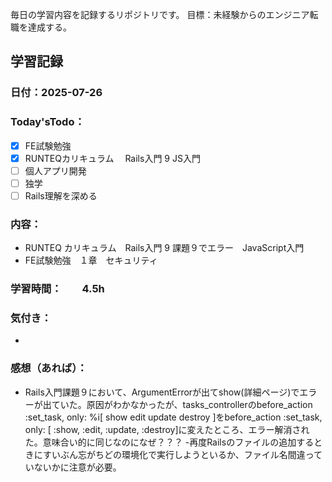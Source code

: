 毎日の学習内容を記録するリポジトリです。
目標：未経験からのエンジニア転職を達成する。

## 学習記録
### 日付：2025-07-26
### Today'sTodo：
- [X] FE試験勉強　 
- [X] RUNTEQカリキュラム　 Rails入門 9 JS入門  
- [ ] 個人アプリ開発 
- [ ] 独学 
- [ ] Rails理解を深める　
### 内容：
- RUNTEQ カリキュラム　Rails入門 9 課題９でエラー　JavaScript入門
- FE試験勉強　１章　セキュリティ
### 学習時間：　　4.5h
### 気付き：
- 
### 感想（あれば）：
- Rails入門課題９において、ArgumentErrorが出てshow(詳細ページ)でエラーが出ていた。原因がわかなかったが、tasks_controllerのbefore_action :set_task, only: %i[ show edit update destroy ]をbefore_action :set_task, only: [ :show, :edit, :update, :destroy]に変えたところ、エラー解消された。意味合い的に同じなのになぜ？？？
-再度Railsのファイルの追加するときにすいぶん忘がちどの環境化で実行しようといるか、ファイル名間違っていないかに注意が必要。